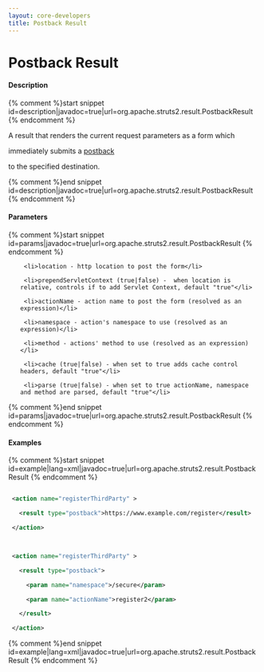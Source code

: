 ```yaml
---
layout: core-developers
title: Postback Result
---
```


# Postback Result

#### Description



{% comment %}start snippet id=description|javadoc=true|url=org.apache.struts2.result.PostbackResult {% endcomment %}
<p> <p>

 A result that renders the current request parameters as a form which

 immediately submits a <a href="http://en.wikipedia.org/wiki/Postback">postback</a>

 to the specified destination.

 </p>
</p>
{% comment %}end snippet id=description|javadoc=true|url=org.apache.struts2.result.PostbackResult {% endcomment %}

#### Parameters



{% comment %}start snippet id=params|javadoc=true|url=org.apache.struts2.result.PostbackResult {% endcomment %}
<p> <ul>

     <li>location - http location to post the form</li>

     <li>prependServletContext (true|false) -  when location is relative, controls if to add Servlet Context, default "true"</li>

     <li>actionName - action name to post the form (resolved as an expression)</li>

     <li>namespace - action's namespace to use (resolved as an expression)</li>

     <li>method - actions' method to use (resolved as an expression)</li>

     <li>cache (true|false) - when set to true adds cache control headers, default "true"</li>

     <li>parse (true|false) - when set to true actionName, namespace and method are parsed, default "true"</li>

 </ul>
</p>
{% comment %}end snippet id=params|javadoc=true|url=org.apache.struts2.result.PostbackResult {% endcomment %}

#### Examples



{% comment %}start snippet id=example|lang=xml|javadoc=true|url=org.apache.struts2.result.PostbackResult {% endcomment %}


```xml

 <action name="registerThirdParty" >

   <result type="postback">https://www.example.com/register</result>

 </action>



 <action name="registerThirdParty" >

   <result type="postback">

     <param name="namespace">/secure</param>

     <param name="actionName">register2</param>

   </result>

 </action>


```


{% comment %}end snippet id=example|lang=xml|javadoc=true|url=org.apache.struts2.result.PostbackResult {% endcomment %}
